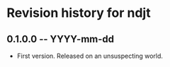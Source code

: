 # Revision history for ndjt

## 0.1.0.0 -- YYYY-mm-dd

* First version. Released on an unsuspecting world.
